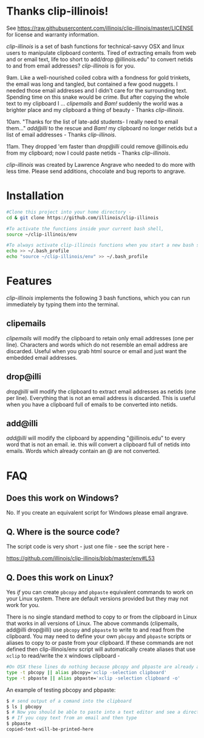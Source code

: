 # Thanks clip-illinois!

See https://raw.githubusercontent.com/illinois/clip-illinois/master/LICENSE for license and warranty information.

_clip-illinois_ is a set of bash functions for technical-savvy OSX and linux users to manipulate clipboard contents. Tired of extracting emails from web and or email text, life too short to add/drop @illinois.edu" to convert netids to and from email addresses? _clip-illinois_ is for you.

9am. Like a well-nourished coiled cobra with a fondness for gold trinkets, the email was long and tangled, but contained a few good nuggets. I needed those email addresses and I didn't care for the surrounding text. Spending time on this snake would be crime. But after copying the whole text to my clipboard I ... *clipemails* and _Bam!_ suddenly the world was a brighter place and my clipboard a thing of beauty - Thanks _clip-illinois_.

10am. "Thanks for the list of late-add students- I really need to email them..."  *add@illi* to the rescue and _Bam!_ my clipboard no longer netids but a list of email addresses - Thanks _clip-illinois_.

11am. They dropped 'em faster than *drop@illi* could remove @illinois.edu from my clipboard; now I could paste netids - Thanks _clip-illinois_.

_clip-illinois_ was created by Lawrence Angrave who needed to do more with less time. Please send additions, chocolate and bug reports to angrave.

# Installation

````bash
#Clone this project into your home directory -
cd & git clone https://github.com/illinois/clip-illinois

#To activate the functions inside your current bash shell,
source ~/clip-illinois/env

#To always activate clip-illinois functions when you start a new bash shell,
echo >> ~/.bash_profile
echo "source ~/clip-illinois/env" >> ~/.bash_profile
````

# Features

_clip-illinois_ implements the following 3 bash functions, which you can run immediately by typing them into the terminal.

## clipemails

_clipemails_ will modify the clipboard to retain only email addresses (one per line). 
Characters and words which do not resemble an email address are discarded.
Useful when you grab html source or email and just want the embedded email addresses.


## drop@illi

_drop@illi_ will modify the clipboard to extract email addresses as netids (one per line).
Everything that is not an email address is discarded.
This is useful when you have a clipboard full of emails to be converted into netids.

## add@illi

_add@illi_ will modify the clipboard by appending "@illinois.edu" to every word that is not an email.
ie. this will convert a clipboard full of netids into emails.
Words which already contain an @ are not converted.

# FAQ
## Does this work on Windows?

No. If you create an equivalent script for Windows please email angrave.

## Q. Where is the source code?

The script code is very short - just one file - see the script here -

https://github.com/illinois/clip-illinois/blob/master/env#L53

## Q. Does this work on Linux?

Yes _if_ you can create `pbcopy` and `pbpaste` equivalent commands to work on your Linux system. There are default versions provided but they may not work for you.

There is no single standard method to copy to or from the clipboard in Linux that works in all versions of Linux. The above commands (clipemails, add@illi drop@illi) use `pbcopy` and `pbpaste` to write to and read from the clipboard. You may need to define your own `pbcopy` and `pbpaste` scripts or aliases to copy to or paste from your clipboard. If these commands are not defined then clip-illinois/env script will automatically create aliases that use `xclip` to read/write the `X` windows clipboard -

````bash
#On OSX these lines do nothing because pbcopy and pbpaste are already available as files
type -t pbcopy || alias pbcopy='xclip -selection clipboard'
type -t pbpaste || alias pbpaste='xclip -selection clipboard -o'
````

An example of testing pbcopy and pbpaste:
````bash
$ # send output of a comand into the clipboard
$ ls | pbcopy
$ # Now you should be able to paste into a text editor and see a directory listing appear
$ # If you copy text from an email and then type
$ pbpaste
copied-text-will-be-printed-here
````
